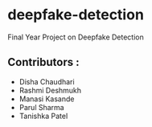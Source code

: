 # deepfake-detection
Final Year Project on Deepfake Detection  

## Contributors :
- Disha Chaudhari
- Rashmi Deshmukh
- Manasi Kasande
- Parul Sharma
- Tanishka Patel

